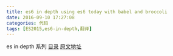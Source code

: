 ```yaml
---
title: es6 in depth using es6 today with babel and broccoli
date: 2016-09-10 17:27:08
categories: 代码
tags: [ES2015,es6-in-depth,翻译]
---
```

es in depth 系列 [目录](/2016/09/10/es6-in-depth-content/) [原文地址](https://hacks.mozilla.org/category/es6-in-depth/)